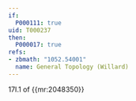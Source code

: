 ```yaml
---
if:
  P000111: true
uid: T000237
then:
  P000017: true
refs:
- zbmath: "1052.54001"
  name: General Topology (Willard)
---
```

17I.1 of {{mr:2048350}}
